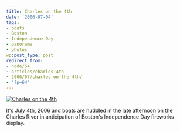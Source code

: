 ```yaml
---
title: Charles on the 4th
date: '2006-07-04'
tags:
- boats
- Boston
- Independence Day
- panorama
- photos
wp:post_type: post
redirect_from:
- node/64
- articles/charles-4th
- 2006/07/charles-on-the-4th/
- "?p=64"
---
```


[ ![Charles on the 4th](http://static.flickr.com/71/182149771_edff213ce6.jpg) ](https://www.flickr.com/photos/bensheldon/182149771/ "Photo Sharing")

It's July 4th, 2006 and boats are huddled in the late afternoon on the Charles River in anticipation of Boston's Independence Day fireworks display.
